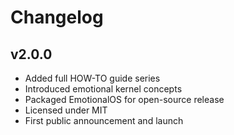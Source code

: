 # Changelog

## v2.0.0
- Added full HOW-TO guide series
- Introduced emotional kernel concepts
- Packaged EmotionalOS for open-source release
- Licensed under MIT
- First public announcement and launch
